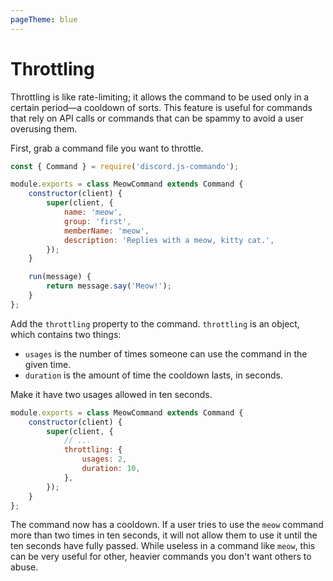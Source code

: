 ```yaml
---
pageTheme: blue
---
```


# Throttling

Throttling is like rate-limiting; it allows the command to be used only in a certain period—a cooldown of sorts. This feature is useful for commands that rely on API calls or commands that can be spammy to avoid a user overusing them.

First, grab a command file you want to throttle.

```js
const { Command } = require('discord.js-commando');

module.exports = class MeowCommand extends Command {
	constructor(client) {
		super(client, {
			name: 'meow',
			group: 'first',
			memberName: 'meow',
			description: 'Replies with a meow, kitty cat.',
		});
	}

	run(message) {
		return message.say('Meow!');
	}
};
```

Add the `throttling` property to the command. `throttling` is an object, which contains two things:

- `usages` is the number of times someone can use the command in the given time.
- `duration` is the amount of time the cooldown lasts, in seconds.

Make it have two usages allowed in ten seconds.

```js {5-8}
module.exports = class MeowCommand extends Command {
    constructor(client) {
        super(client, {
            // ...
            throttling: {
                usages: 2,
                duration: 10,
            },
        });
    }
};
```

The command now has a cooldown. If a user tries to use the `meow` command more than two times in ten seconds, it will not allow them to use it until the ten seconds have fully passed. While useless in a command like `meow`, this can be very useful for other, heavier commands you don't want others to abuse.
